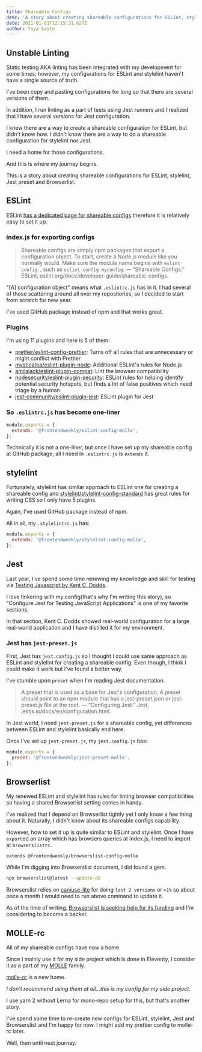 ```yaml
---
title: Shareable Configs
desc: 'A story about creating shareable configurations for ESLint, stylelint, Jest preset and Browserlist'
date: 2021-01-01T12:15:31.627Z
author: Yuya Saito
---
```


## Unstable Linting

Static testing AKA linting has been integrated with my development for some times; however, my configurations for ESLint and stylelint haven't have a single source of truth.

I've been copy and pasting configurations for long so that there are several versions of them.

In addition, I run linting as a part of tests using Jest runners and I realized that I have several versions for Jest configuration.

I knew there are a way to create a shareable configuration for ESLint, but didn't know how.
I didn't know there are a way to do a shareable configuration for stylelint nor Jest.

I need a home for those configurations.

And this is where my journey begins.

This is a story about creating shareable configurations for ESLint, stylelint, Jest preset and Browserlist.

## ESLint

ESLint [has a dedicated page for shareable configs](https://eslint.org/docs/developer-guide/shareable-configs) therefore it is relatively easy to set it up.

### index.js for exporting configs

> Shareable configs are simply npm packages that export a configuration object. To start, create a Node.js module like you normally would. Make sure the module name begins with `eslint-config-`, such as `eslint-config-myconfig`.
> — “Shareable Configs.” ESLint, eslint.org/docs/developer-guide/shareable-configs.

"[A] configuration object" means what `.eslintrc.js` has in it. I had several of those scattering around all over my repositories, so I decided to start from scratch for new year.

I've used GitHub package instead of npm and that works great.

### Plugins

I'm using 11 plugins and here is 5 of them:

- [prettier/eslint-config-prettier](https://github.com/prettier/eslint-config-prettier): Turns off all rules that are unnecessary or might conflict with Prettier
- [mysticatea/eslint-plugin-node](https://github.com/mysticatea/eslint-plugin-node): Additional ESLint's rules for Node.js
- [amilajack/eslint-plugin-compat](https://github.com/amilajack/eslint-plugin-compat): Lint the browser compatibility
- [nodesecurity/eslint-plugin-security](https://github.com/nodesecurity/eslint-plugin-security): ESLint rules for helping identify potential security hotspots, but finds a lot of false positives which need triage by a human
- [jest-community/eslint-plugin-jest](https://github.com/jest-community/eslint-plugin-jest): ESLint plugin for Jest

### So `.eslintrc.js` has become one-liner

```js
module.exports = {
  extends: '@frontendweekly/eslint-config-molle',
};
```

Technically it is not a one-liner, but once I have set up my shareable config at GitHub package, all I need in `.eslintrc.js` is `extends` it.

## stylelint

Fortunately, stylelint has similar approach to ESLint one for creating a shareable config and [stylelint/stylelint-config-standard](https://github.com/stylelint/stylelint-config-standard) has great rules for writing CSS so I only have 5 plugins.

Again, I've used GitHub package instead of npm.

All in all, my `.stylelintrc.js` has:

```js
module.exports = {
  extends: '@frontendweekly/stylelint-config-molle',
};
```

## Jest

Last year, I've spend some time renewing my knowledge and skill for testing via [Testing Javascript by Kent C. Dodds](https://testingjavascript.com/).

I love tinkering with my config(that's why I'm writing this story), so "Configure Jest for Testing JavaScript Applications" is one of my favorite sections.

In that section, Kent C. Dodds showed real-world configuration for a large real-world application and I have distilled it for my environment.

### Jest has `jest-preset.js`

First, Jest has `jest.config.js` so I thought I could use same approach as ESLint and stylelint for creating a shareable config.
Even though, I think I could make it work but I've found a better way.

I've stumble upon `preset` when I'm reading Jest documentation.

> A preset that is used as a base for Jest's configuration. A preset should point to an npm module that has a jest-preset.json or jest-preset.js file at the root.
> — “Configuring Jest.” Jest, jestjs.io/docs/en/configuration.html.

In Jest world, I need `jest-preset.js` for a shareable config, yet differences between ESLint and stylelint basically end here.

Once I've set up `jest-preset.js`, my `jest.config.js` has:

```js
module.exports = {
  preset: '@frontendweekly/jest-preset-molle',
};
```

## Browserlist

My renewed ESLint and stylelint has rules for linting browser compatibilities so having a shared Browserlist setting comes in handy.

I've realized that I depend on Browserlist tightly yet I only know a few thing about it.
Naturally, I didn't know about its shareable configs capability.

However, how to set it up is quite similar to ESLint and stylelint.
Once I have `export`ed an array which has browsers queries at index.js, I need to import at `browserslistrc`.

```text
extends @frontendweekly/browserslist-config-molle
```

While I'm digging into Browserslist document, I did found a gem.

```sh
npx browserslist@latest --update-db
```

Browserslist relies on [caniuse-lite](https://github.com/ben-eb/caniuse-lite) for doing `last 2 versions` or `>1%` so about once a month I would need to run above command to update it.

As of the time of writing, [Browserslist is seeking help for its funding](https://browserl.ist/) and I'm considering to become a backer.

## MOLLE-rc

All of my shareable configs have now a home.

Since I mainly use it for my side project which is done in Eleventy, I consider it as a part of my [MOLLE](https://virga.frontendweekly.tokyo/posts/2020-04-30-creating-plugins-for-eleventy/) family.

[molle-rc](https://github.com/frontendweekly/molle-rc) is a new home.

*I don't recommend using them at all…this is my config for my side project.*

I use yarn 2 without Lerna for mono-repo setup for this, but that's another story.

I've spend some time to re-create new configs for ESLint, stylelint, Jest and Browserslist and I'm happy for now.
I might add my prettier config to molle-rc later. 

Well, then until next journey. 